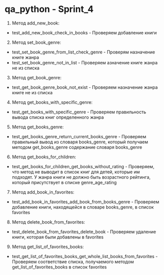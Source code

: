 # qa_python - Sprint_4

1. Метод add_new_book:
* test_add_new_book_check_in_books - Проверяем добавление книги 
2. Метод set_book_genre:
* test_set_book_genre_from_list_check_genre - Проверям назначение книге жанра 
* test_set_book_genre_not_in_list - Проверяем азначение книге жанра не из списка
3. Метод get_book_genre:
* test_get_book_genre_book_not_exist - Проверяем назначение жанра книге не из списка
4. Метод get_books_with_specific_genre:
* test_get_books_with_specific_genre - Проверяем правильность вывода списка книг определенного жанра
5. Метод get_books_genre:
* test_get_books_genre_return_current_books_genre - Проверяем правильный вывод из словаря books_genre, который получаем методом get_books_genre содержание словаря books_genre
6. Метод get_books_for_children:
* test_get_books_for_children_get_books_without_rating - Проверяем, что метод не выводит в список книг для детей, которые им подходят. У жанра книги не должно быть возрастного рейтинга, который присутствует в списке genre_age_rating
7. Метод add_book_in_favorites:
* test_add_book_in_favorites_add_book_from_books_genre - Проверяем добавление книги, находящейся в словаре books_genre, в список favorites
8. Метод delete_book_from_favorites:
* test_delete_book_from_favorites_delete_book - Проверяем удаление книги, которая были добавлены в favorites
9. Метод get_list_of_favorites_books:
* test_get_list_of_favorites_books_get_whole_list_books_from_favorites - Проверяем соответствие списка, получаемого методом get_list_of_favorites_books в список favorites